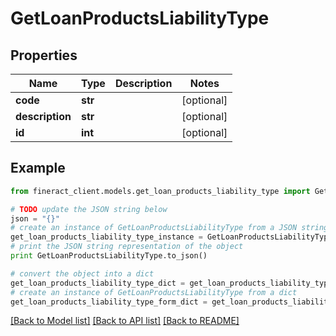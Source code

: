 # GetLoanProductsLiabilityType


## Properties

Name | Type | Description | Notes
------------ | ------------- | ------------- | -------------
**code** | **str** |  | [optional] 
**description** | **str** |  | [optional] 
**id** | **int** |  | [optional] 

## Example

```python
from fineract_client.models.get_loan_products_liability_type import GetLoanProductsLiabilityType

# TODO update the JSON string below
json = "{}"
# create an instance of GetLoanProductsLiabilityType from a JSON string
get_loan_products_liability_type_instance = GetLoanProductsLiabilityType.from_json(json)
# print the JSON string representation of the object
print GetLoanProductsLiabilityType.to_json()

# convert the object into a dict
get_loan_products_liability_type_dict = get_loan_products_liability_type_instance.to_dict()
# create an instance of GetLoanProductsLiabilityType from a dict
get_loan_products_liability_type_form_dict = get_loan_products_liability_type.from_dict(get_loan_products_liability_type_dict)
```
[[Back to Model list]](../README.md#documentation-for-models) [[Back to API list]](../README.md#documentation-for-api-endpoints) [[Back to README]](../README.md)


